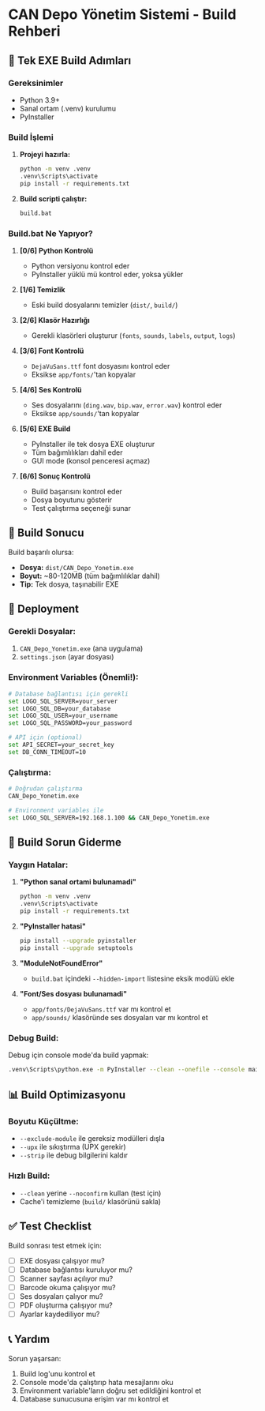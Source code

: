 # CAN Depo Yönetim Sistemi - Build Rehberi

## 🚀 Tek EXE Build Adımları

### Gereksinimler
- Python 3.9+ 
- Sanal ortam (.venv) kurulumu
- PyInstaller

### Build İşlemi

1. **Projeyi hazırla:**
   ```bash
   python -m venv .venv
   .venv\Scripts\activate
   pip install -r requirements.txt
   ```

2. **Build scripti çalıştır:**
   ```bash
   build.bat
   ```

### Build.bat Ne Yapıyor?

1. **[0/6] Python Kontrolü**
   - Python versiyonu kontrol eder
   - PyInstaller yüklü mü kontrol eder, yoksa yükler

2. **[1/6] Temizlik**
   - Eski build dosyalarını temizler (`dist/`, `build/`)

3. **[2/6] Klasör Hazırlığı**
   - Gerekli klasörleri oluşturur (`fonts`, `sounds`, `labels`, `output`, `logs`)

4. **[3/6] Font Kontrolü**
   - `DejaVuSans.ttf` font dosyasını kontrol eder
   - Eksikse `app/fonts/`'tan kopyalar

5. **[4/6] Ses Kontrolü**
   - Ses dosyalarını (`ding.wav`, `bip.wav`, `error.wav`) kontrol eder
   - Eksikse `app/sounds/`'tan kopyalar

6. **[5/6] EXE Build**
   - PyInstaller ile tek dosya EXE oluşturur
   - Tüm bağımlılıkları dahil eder
   - GUI mode (konsol penceresi açmaz)

7. **[6/6] Sonuç Kontrolü**
   - Build başarısını kontrol eder
   - Dosya boyutunu gösterir
   - Test çalıştırma seçeneği sunar

## 📁 Build Sonucu

Build başarılı olursa:
- **Dosya:** `dist/CAN_Depo_Yonetim.exe`
- **Boyut:** ~80-120MB (tüm bağımlılıklar dahil)
- **Tip:** Tek dosya, taşınabilir EXE

## 🚀 Deployment

### Gerekli Dosyalar:
1. `CAN_Depo_Yonetim.exe` (ana uygulama)
2. `settings.json` (ayar dosyası)

### Environment Variables (Önemli!):
```bash
# Database bağlantısı için gerekli
set LOGO_SQL_SERVER=your_server
set LOGO_SQL_DB=your_database  
set LOGO_SQL_USER=your_username
set LOGO_SQL_PASSWORD=your_password

# API için (optional)
set API_SECRET=your_secret_key
set DB_CONN_TIMEOUT=10
```

### Çalıştırma:
```bash
# Doğrudan çalıştırma
CAN_Depo_Yonetim.exe

# Environment variables ile
set LOGO_SQL_SERVER=192.168.1.100 && CAN_Depo_Yonetim.exe
```

## 🔧 Build Sorun Giderme

### Yaygın Hatalar:

1. **"Python sanal ortami bulunamadi"**
   ```bash
   python -m venv .venv
   .venv\Scripts\activate
   pip install -r requirements.txt
   ```

2. **"PyInstaller hatasi"**
   ```bash
   pip install --upgrade pyinstaller
   pip install --upgrade setuptools
   ```

3. **"ModuleNotFoundError"**
   - `build.bat` içindeki `--hidden-import` listesine eksik modülü ekle

4. **"Font/Ses dosyası bulunamadi"**
   - `app/fonts/DejaVuSans.ttf` var mı kontrol et
   - `app/sounds/` klasöründe ses dosyaları var mı kontrol et

### Debug Build:
Debug için console mode'da build yapmak:
```bash
.venv\Scripts\python.exe -m PyInstaller --clean --onefile --console main.py
```

## 📊 Build Optimizasyonu

### Boyutu Küçültme:
- `--exclude-module` ile gereksiz modülleri dışla
- `--upx` ile sıkıştırma (UPX gerekir)
- `--strip` ile debug bilgilerini kaldır

### Hızlı Build:
- `--clean` yerine `--noconfirm` kullan (test için)
- Cache'i temizleme (`build/` klasörünü sakla)

## ✅ Test Checklist

Build sonrası test etmek için:

- [ ] EXE dosyası çalışıyor mu?
- [ ] Database bağlantısı kuruluyor mu?
- [ ] Scanner sayfası açılıyor mu?
- [ ] Barcode okuma çalışıyor mu?
- [ ] Ses dosyaları çalıyor mu?
- [ ] PDF oluşturma çalışıyor mu?
- [ ] Ayarlar kaydediliyor mu?

## 📞 Yardım

Sorun yaşarsan:
1. Build log'unu kontrol et
2. Console mode'da çalıştırıp hata mesajlarını oku
3. Environment variable'ların doğru set edildiğini kontrol et
4. Database sunucusuna erişim var mı kontrol et
